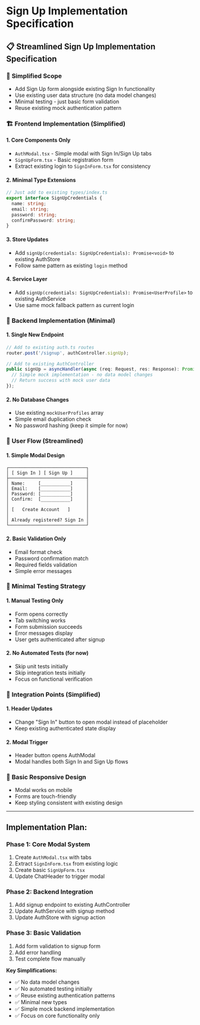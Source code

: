 # Sign Up Implementation Specification

## 📋 **Streamlined Sign Up Implementation Specification**

### 🎯 **Simplified Scope**
- Add Sign Up form alongside existing Sign In functionality
- Use existing user data structure (no data model changes)
- Minimal testing - just basic form validation
- Reuse existing mock authentication pattern

### 🏗️ **Frontend Implementation (Simplified)**

#### **1. Core Components Only**
- `AuthModal.tsx` - Simple modal with Sign In/Sign Up tabs
- `SignUpForm.tsx` - Basic registration form
- Extract existing login to `SignInForm.tsx` for consistency

#### **2. Minimal Type Extensions**
```typescript
// Just add to existing types/index.ts
export interface SignUpCredentials {
  name: string;
  email: string;
  password: string;
  confirmPassword: string;
}
```

#### **3. Store Updates**
- Add `signUp(credentials: SignUpCredentials): Promise<void>` to existing AuthStore
- Follow same pattern as existing `login` method

#### **4. Service Layer**
- Add `signUp(credentials: SignUpCredentials): Promise<UserProfile>` to existing AuthService
- Use same mock fallback pattern as current login

### 🔧 **Backend Implementation (Minimal)**

#### **1. Single New Endpoint**
```typescript
// Add to existing auth.ts routes
router.post('/signup', authController.signUp);

// Add to existing AuthController
public signUp = asyncHandler(async (req: Request, res: Response): Promise<void> => {
  // Simple mock implementation - no data model changes
  // Return success with mock user data
});
```

#### **2. No Database Changes**
- Use existing `mockUserProfiles` array
- Simple email duplication check
- No password hashing (keep it simple for now)

### 🎨 **User Flow (Streamlined)**

#### **1. Simple Modal Design**
```
┌─────────────────────────────┐
│ [ Sign In ] [ Sign Up ]     │
├─────────────────────────────┤
│ Name:     [___________]     │
│ Email:    [___________]     │
│ Password: [___________]     │
│ Confirm:  [___________]     │
│                             │
│ [   Create Account   ]      │
│                             │
│ Already registered? Sign In │
└─────────────────────────────┘
```

#### **2. Basic Validation Only**
- Email format check
- Password confirmation match
- Required fields validation
- Simple error messages

### 🧪 **Minimal Testing Strategy**

#### **1. Manual Testing Only**
- Form opens correctly
- Tab switching works
- Form submission succeeds
- Error messages display
- User gets authenticated after signup

#### **2. No Automated Tests** (for now)
- Skip unit tests initially
- Skip integration tests initially
- Focus on functional verification

### 🔄 **Integration Points (Simplified)**

#### **1. Header Updates**
- Change "Sign In" button to open modal instead of placeholder
- Keep existing authenticated state display

#### **2. Modal Trigger**
- Header button opens AuthModal
- Modal handles both Sign In and Sign Up flows

### 📱 **Basic Responsive Design**
- Modal works on mobile
- Forms are touch-friendly
- Keep styling consistent with existing design

---

## **Implementation Plan:**

### **Phase 1: Core Modal System**
1. Create `AuthModal.tsx` with tabs
2. Extract `SignInForm.tsx` from existing logic
3. Create basic `SignUpForm.tsx`
4. Update ChatHeader to trigger modal

### **Phase 2: Backend Integration**
1. Add signup endpoint to existing AuthController
2. Update AuthService with signup method
3. Update AuthStore with signup action

### **Phase 3: Basic Validation**
1. Add form validation to signup form
2. Add error handling
3. Test complete flow manually

**Key Simplifications:**
- ✅ No data model changes
- ✅ No automated testing initially  
- ✅ Reuse existing authentication patterns
- ✅ Minimal new types
- ✅ Simple mock backend implementation
- ✅ Focus on core functionality only
